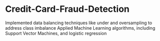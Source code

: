 # Credit-Card-Fraud-Detection
Implemented data balancing techniques like under and oversampling to address class imbalance
Applied Machine Learning algorithms, including Support Vector Machines, and logistic regression
